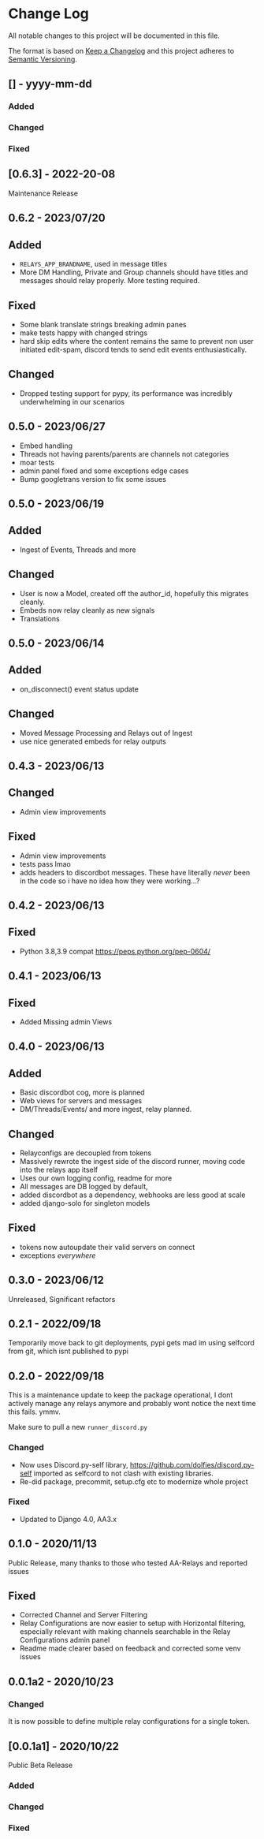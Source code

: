 # Change Log

All notable changes to this project will be documented in this file.

The format is based on [Keep a Changelog](http://keepachangelog.com/)
and this project adheres to [Semantic Versioning](http://semver.org/).

## [] - yyyy-mm-dd

### Added

### Changed

### Fixed

## [0.6.3] - 2022-20-08

Maintenance Release

## 0.6.2 - 2023/07/20

## Added

- `RELAYS_APP_BRANDNAME`, used in message titles
- More DM Handling, Private and Group channels should have titles and messages should relay properly. More testing required.

## Fixed

- Some blank translate strings breaking admin panes
- make tests happy with changed strings
- hard skip edits where the content remains the same to prevent non user initiated edit-spam, discord tends to send edit events enthusiastically.

## Changed

- Dropped testing support for pypy, its performance was incredibly underwhelming in our scenarios

## 0.5.0 - 2023/06/27

- Embed handling
- Threads not having parents/parents are channels not categories
- moar tests
- admin panel fixed and some exceptions edge cases
- Bump googletrans version to fix some issues

## 0.5.0 - 2023/06/19

## Added

- Ingest of Events, Threads and more

## Changed

- User is now a Model, created off the author_id, hopefully this migrates cleanly.
- Embeds now relay cleanly as new signals
- Translations

## 0.5.0 - 2023/06/14

## Added

- on_disconnect() event status update

## Changed

- Moved Message Processing and Relays out of Ingest
- use nice generated embeds for relay outputs

## 0.4.3 - 2023/06/13

## Changed

- Admin view improvements

## Fixed

- Admin view improvements
- tests pass lmao
- adds headers to discordbot messages. These have literally _never_ been in the code so i have no idea how they were working...?

## 0.4.2 - 2023/06/13

## Fixed

- Python 3.8,3.9 compat <https://peps.python.org/pep-0604/>

## 0.4.1 - 2023/06/13

## Fixed

- Added Missing admin Views

## 0.4.0 - 2023/06/13

## Added

- Basic discordbot cog, more is planned
- Web views for servers and messages
- DM/Threads/Events/ and more ingest, relay planned.

## Changed

- Relayconfigs are decoupled from tokens
- Massively rewrote the ingest side of the discord runner, moving code into the relays app itself
- Uses our own logging config, readme for more
- All messages are DB logged by default,
- added discordbot as a dependency, webhooks are less good at scale
- added django-solo for singleton models

## Fixed

- tokens now autoupdate their valid servers on connect
- exceptions _everywhere_

## 0.3.0 - 2023/06/12

Unreleased, Significant refactors

## 0.2.1 - 2022/09/18

Temporarily move back to git deployments, pypi gets mad im using selfcord from git, which isnt published to pypi

## 0.2.0 - 2022/09/18

This is a maintenance update to keep the package operational, I dont actively manage any relays anymore and probably wont notice the next time this fails. ymmv.

Make sure to pull a new `runner_discord.py`

### Changed

- Now uses Discord.py-self library, <https://github.com/dolfies/discord.py-self> imported as selfcord to not clash with existing libraries.
- Re-did package, precommit, setup.cfg etc to modernize whole project

### Fixed

- Updated to Django 4.0, AA3.x

## 0.1.0 - 2020/11/13

Public Release, many thanks to those who tested AA-Relays and reported issues

## Fixed

- Corrected Channel and Server Filtering
- Relay Configurations are now easier to setup with Horizontal filtering, especially relevant with making channels searchable in the Relay Configurations admin panel
- Readme made clearer based on feedback and corrected some venv issues

## 0.0.1a2 - 2020/10/23

### Changed

It is now possible to define multiple relay configurations for a single token.

## [0.0.1a1] - 2020/10/22

Public Beta Release

### Added

### Changed

### Fixed
